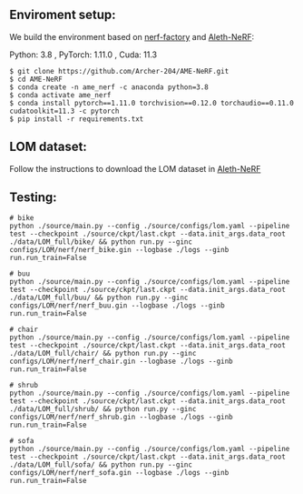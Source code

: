 ## Enviroment setup:

We build the environment based on  [nerf-factory](https://github.com/kakaobrain/nerf-factory) and [Aleth-NeRF](https://github.com/cuiziteng/Aleth-NeRF):

Python: 3.8 , PyTorch: 1.11.0 , Cuda: 11.3
```
$ git clone https://github.com/Archer-204/AME-NeRF.git
$ cd AME-NeRF
$ conda create -n ame_nerf -c anaconda python=3.8
$ conda activate ame_nerf
$ conda install pytorch==1.11.0 torchvision==0.12.0 torchaudio==0.11.0 cudatoolkit=11.3 -c pytorch
$ pip install -r requirements.txt
```

## LOM dataset:

Follow the instructions to download the LOM dataset in [Aleth-NeRF](https://github.com/cuiziteng/Aleth-NeRF)

## Testing:

```
# bike
python ./source/main.py --config ./source/configs/lom.yaml --pipeline test --checkpoint ./source/ckpt/last.ckpt --data.init_args.data_root ./data/LOM_full/bike/ && python run.py --ginc configs/LOM/nerf/nerf_bike.gin --logbase ./logs --ginb run.run_train=False

# buu
python ./source/main.py --config ./source/configs/lom.yaml --pipeline test --checkpoint ./source/ckpt/last.ckpt --data.init_args.data_root ./data/LOM_full/buu/ && python run.py --ginc configs/LOM/nerf/nerf_buu.gin --logbase ./logs --ginb run.run_train=False

# chair
python ./source/main.py --config ./source/configs/lom.yaml --pipeline test --checkpoint ./source/ckpt/last.ckpt --data.init_args.data_root ./data/LOM_full/chair/ && python run.py --ginc configs/LOM/nerf/nerf_chair.gin --logbase ./logs --ginb run.run_train=False

# shrub
python ./source/main.py --config ./source/configs/lom.yaml --pipeline test --checkpoint ./source/ckpt/last.ckpt --data.init_args.data_root ./data/LOM_full/shrub/ && python run.py --ginc configs/LOM/nerf/nerf_shrub.gin --logbase ./logs --ginb run.run_train=False

# sofa
python ./source/main.py --config ./source/configs/lom.yaml --pipeline test --checkpoint ./source/ckpt/last.ckpt --data.init_args.data_root ./data/LOM_full/sofa/ && python run.py --ginc configs/LOM/nerf/nerf_sofa.gin --logbase ./logs --ginb run.run_train=False
```



